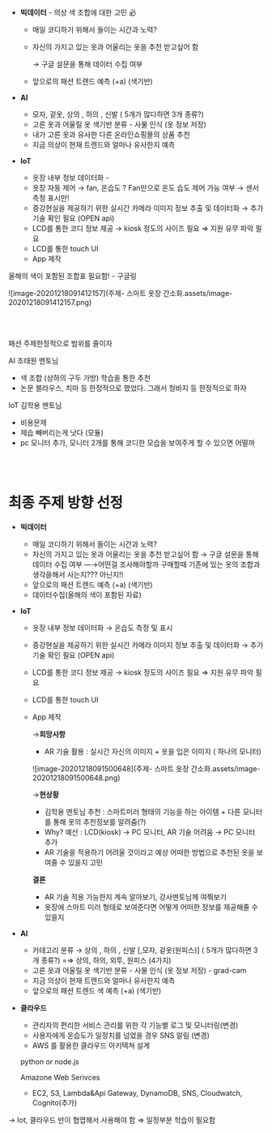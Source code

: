 <br>

- **빅데이터** - 의상 색 조합에 대한 고민 必

  - 매일 코디하기 위해서 들이는 시간과 노력?

  - 자신의 가지고 있는 옷과 어울리는 옷을 추천 받고싶어 함

    → 구글 설문을 통해 데이터 수집 여부

  - 앞으로의 패션 트렌드 예측 (+a) (색기반)

- **AI**

  - 모자, 겉옷, 상의 , 하의 , 신발 ( 5개가 많다하면 3개 종류?)
  - 고른 옷과 어울릴 옷 색기반 분류 - 사물 인식 (옷 정보 저장)
  - 내가 고른 옷과 유사한 다른 온라인쇼핑몰의 상품 추천
  - 지금 의상이 현재 트렌드와 얼마나 유사한지 예측

- **IoT**
  - 옷장 내부 정보 데이터화 -
  - 옷장 자동 제어 → fan, 온습도 ? Fan만으로 온도 습도 제어 가능 여부 → 센서 측정 표시만!
  - 증강현실을 제공하기 위한 실시간 카메라 이미지 정보 추출 및 데이터화 → 추가 기술 확인 필요 (OPEN api)
  - LCD를 통한 코디 정보 제공 → kiosk 정도의 사이즈 필요 ⇒ 지원 유무 파악 필요
  - LCD를 통한 touch UI
  - App 제작

올해의 색이 포함된 조합표 필요함! - 구글링

![image-20201218091412157](주제- 스마트 옷장 간소화.assets/image-20201218091412157.png)  

<br>

<br>

패션 주제한정적으로 범위를 줄이자

AI 조태원 멘토님

- 색 조합 (상하의 구두 가방) 학습을 통한 추천
- 논문 블라우스, 치마 등 한정적으로 했었다. 그래서 청바지 등 한정적으로 하자

IoT 김학용 멘토님

- 비용문제
- 제습 빼버리는게 낫다 (모듈)
- pc 모니터 추가, 모니터 2개를 통해 코디한 모습을 보여주게 할 수 있으면 어떨까

<br>

<br>

# 최종 주제 방향 선정

- **빅데이터**

  - 매일 코디하기 위해서 들이는 시간과 노력?
  - 자신의 가지고 있는 옷과 어울리는 옷을 추천 받고싶어 함 → 구글 설문을 통해 데이터 수집 여부 —→어떤걸 조사해야할까 구매할때 기존에 있는 옷의 조합과 생각을해서 사는지??? 아닌지!!
  - 앞으로의 패션 트렌드 예측 (+a) (색기반)
  - 데이터수집(올해의 색이 포함된 자료)

- **IoT**

  - 옷장 내부 정보 데이터화 → 온습도 측정 및 표시

  - 증강현실을 제공하기 위한 실시간 카메라 이미지 정보 추출 및 데이터화 → 추가 기술 확인 필요 (OPEN api)

  - LCD를 통한 코디 정보 제공 → kiosk 정도의 사이즈 필요 ⇒ 지원 유무 파악 필요

  - LCD를 통한 touch UI

  - App 제작

    →**희망사항**

    - AR 기술 활용 : 실시간 자신의 이미지 + 옷을 입은 이미지 ( 하나의 모니터)

    ![image-20201218091500648](주제- 스마트 옷장 간소화.assets/image-20201218091500648.png)  

    →**현상황**

    - 김학용 멘토님 추천 : 스마트미러 형태의 기능을 하는 아이템 + 다른 모니터를 통해 옷의 추천정보를 알려줌(?)
    - Why? 예산 : LCD(kiosk) → PC 모니터, AR 기술 어려움 → PC 모니터 추가
    - AR 기술을 적용하기 어려울 것이라고 예상 어떠한 방법으로 추천된 옷을 보여줄 수 있을지 고민

    **결론**

    - AR 기술 적용 가능한지 계속 알아보기, 강사멘토님께 여쭤보기
    - 옷장에 스마트 미러 형태로 보여준다면 어떻게 어떠한 정보를 제공해줄 수 있을지

- **AI**

  - 카테고리 분류 → 상의 , 하의 , 신발 [,모자, 겉옷(원피스)] ( 5개가 많다하면 3개 종류?) =⇒ 상의, 하의, 외투, 원피스 (4가지)
  - 고른 옷과 어울릴 옷 색기반 분류 - 사물 인식 (옷 정보 저장) - grad-cam
  - 지금 의상이 현재 트렌드와 얼마나 유사한지 예측
  - 앞으로의 패션 트렌드 색 예측 (+a) (색기반)

- **클라우드**

  - 관리자의 편리한 서비스 관리를 위한 각 기능별 로그 및 모니터링(변경)
  - 사용자에게 온습도가 일정치를 넘었을 경우 SNS 알림 (변경)
  - AWS 를 활용한 클라우드 아키텍쳐 설계  

  python or node.js  

  Amazone Web Serivces  

  - EC2, S3, Lambda&Api Gateway, DynamoDB, SNS, Cloudwatch, Cognito(추가)

→ Iot, 클라우드 반이 협엽해서 사용해야 함 ⇒ 일정부분 학습이 필요함